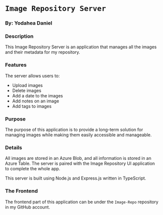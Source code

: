 
# `Image Repository Server`
### By: Yodahea Daniel

 
### Description
This Image Repository Server is an application that manages all the images and their metadata for my repository.

### Features
The server allows users to:
- Upload images
- Delete images
- Add a date to the images
- Add notes on an image
- Add tags to images

### Purpose
The purpose of this application is to provide a long-term solution for managing images while making them easily accessible and manageable.

### Details
All images are stored in an Azure Blob, and all information is stored in an Azure Table. The server is paired with the Image Repository UI application to complete the whole app.

This server is built using Node.js and Express.js written in TypeScript.

### The Frontend
The frontend part of this application can be under the `Image-Repo` repository in my GitHub account.
